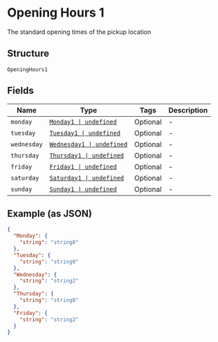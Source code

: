 
# Opening Hours 1

The standard opening times of the pickup location

## Structure

`OpeningHours1`

## Fields

| Name | Type | Tags | Description |
|  --- | --- | --- | --- |
| `monday` | [`Monday1 \| undefined`](../../doc/models/monday-1.md) | Optional | - |
| `tuesday` | [`Tuesday1 \| undefined`](../../doc/models/tuesday-1.md) | Optional | - |
| `wednesday` | [`Wednesday1 \| undefined`](../../doc/models/wednesday-1.md) | Optional | - |
| `thursday` | [`Thursday1 \| undefined`](../../doc/models/thursday-1.md) | Optional | - |
| `friday` | [`Friday1 \| undefined`](../../doc/models/friday-1.md) | Optional | - |
| `saturday` | [`Saturday1 \| undefined`](../../doc/models/saturday-1.md) | Optional | - |
| `sunday` | [`Sunday1 \| undefined`](../../doc/models/sunday-1.md) | Optional | - |

## Example (as JSON)

```json
{
  "Monday": {
    "string": "string8"
  },
  "Tuesday": {
    "string": "string0"
  },
  "Wednesday": {
    "string": "string2"
  },
  "Thursday": {
    "string": "string8"
  },
  "Friday": {
    "string": "string2"
  }
}
```

